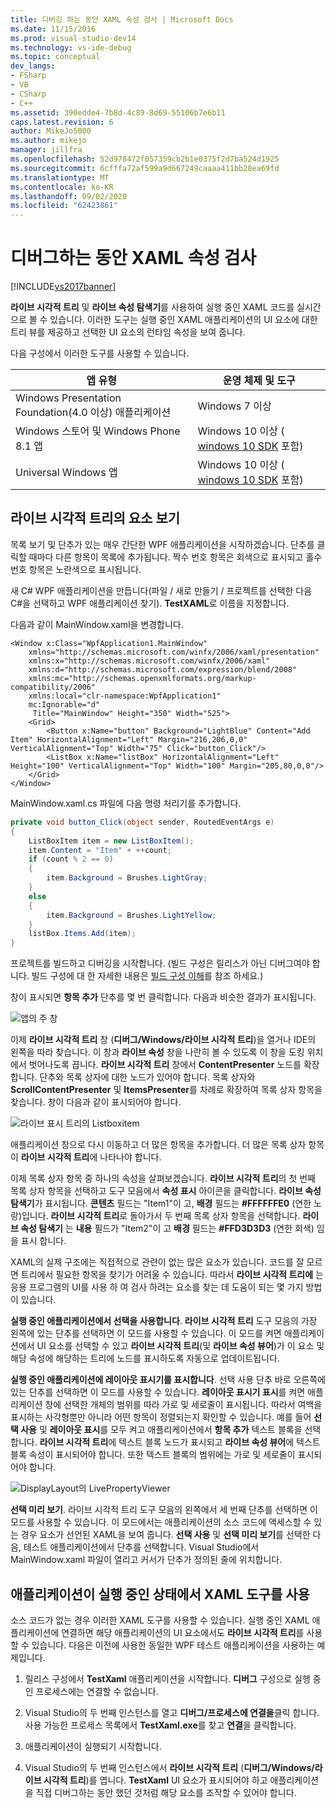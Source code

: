 ```yaml
---
title: 디버깅 하는 동안 XAML 속성 검사 | Microsoft Docs
ms.date: 11/15/2016
ms.prod: visual-studio-dev14
ms.technology: vs-ide-debug
ms.topic: conceptual
dev_langs:
- FSharp
- VB
- CSharp
- C++
ms.assetid: 390edde4-7b8d-4c89-8d69-55106b7e6b11
caps.latest.revision: 6
author: MikeJo5000
ms.author: mikejo
manager: jillfra
ms.openlocfilehash: 52d978472f057359cb2b1e0375f2d7ba524d1925
ms.sourcegitcommit: 6cfffa72af599a9d667249caaaa411bb28ea69fd
ms.translationtype: MT
ms.contentlocale: ko-KR
ms.lasthandoff: 09/02/2020
ms.locfileid: "62423861"
---
```

# <a name="inspect-xaml-properties-while-debugging"></a>디버그하는 동안 XAML 속성 검사
[!INCLUDE[vs2017banner](../includes/vs2017banner.md)]

**라이브 시각적 트리** 및 **라이브 속성 탐색기**를 사용하여 실행 중인 XAML 코드를 실시간으로 볼 수 있습니다. 이러한 도구는 실행 중인 XAML 애플리케이션의 UI 요소에 대한 트리 뷰를 제공하고 선택한 UI 요소의 런타임 속성을 보여 줍니다.  
  
 다음 구성에서 이러한 도구를 사용할 수 있습니다.  
  
|앱 유형|운영 체제 및 도구|  
|-----------------|--------------------------------|  
|Windows Presentation Foundation(4.0 이상) 애플리케이션|Windows 7 이상|  
|Windows 스토어 및 Windows Phone 8.1 앱|Windows 10 이상 ( [windows 10 SDK](https://dev.windows.com/downloads/windows-10-sdk) 포함)|  
|Universal Windows 앱|Windows 10 이상 ( [windows 10 SDK](https://dev.windows.com/downloads/windows-10-sdk) 포함)|  
  
## <a name="looking-at-elements-in-the-live-visual-tree"></a>라이브 시각적 트리의 요소 보기  
 목록 보기 및 단추가 있는 매우 간단한 WPF 애플리케이션을 시작하겠습니다. 단추를 클릭할 때마다 다른 항목이 목록에 추가됩니다. 짝수 번호 항목은 회색으로 표시되고 홀수 번호 항목은 노란색으로 표시됩니다.  
  
 새 C# WPF 애플리케이션을 만듭니다(파일 / 새로 만들기 / 프로젝트를 선택한 다음 C#을 선택하고 WPF 애플리케이션 찾기). **TestXAML**로 이름을 지정합니다.  
  
 다음과 같이 MainWindow.xaml을 변경합니다.  
  
```xaml  
<Window x:Class="WpfApplication1.MainWindow"  
    xmlns="http://schemas.microsoft.com/winfx/2006/xaml/presentation"  
    xmlns:x="http://schemas.microsoft.com/winfx/2006/xaml"  
    xmlns:d="http://schemas.microsoft.com/expression/blend/2008"  
    xmlns:mc="http://schemas.openxmlformats.org/markup-compatibility/2006"  
    xmlns:local="clr-namespace:WpfApplication1"  
    mc:Ignorable="d"  
     Title="MainWindow" Height="350" Width="525">  
    <Grid>  
        <Button x:Name="button" Background="LightBlue" Content="Add Item" HorizontalAlignment="Left" Margin="216,206,0,0" VerticalAlignment="Top" Width="75" Click="button_Click"/>  
        <ListBox x:Name="listBox" HorizontalAlignment="Left" Height="100" VerticalAlignment="Top" Width="100" Margin="205,80,0,0"/>  
    </Grid>  
</Window>  
```  
  
 MainWindow.xaml.cs 파일에 다음 명령 처리기를 추가합니다.  
  
```csharp  
private void button_Click(object sender, RoutedEventArgs e)  
{  
    ListBoxItem item = new ListBoxItem();  
    item.Content = "Item" + ++count;  
    if (count % 2 == 0)  
    {  
        item.Background = Brushes.LightGray;  
    }  
    else  
    {  
        item.Background = Brushes.LightYellow;  
    }  
    listBox.Items.Add(item);  
}  
```  
  
 프로젝트를 빌드하고 디버깅을 시작합니다. (빌드 구성은 릴리스가 아닌 디버그여야 합니다. 빌드 구성에 대 한 자세한 내용은 [빌드 구성 이해](../ide/understanding-build-configurations.md)를 참조 하세요.)  
  
 창이 표시되면 **항목 추가** 단추를 몇 번 클릭합니다. 다음과 비슷한 결과가 표시됩니다.  
  
 ![앱의 주 창](../debugger/media/livevisualtree-app.png "LiveVIsualTree-앱")  
  
 이제 **라이브 시각적 트리** 창 (**디버그/Windows/라이브 시각적 트리**)을 열거나 IDE의 왼쪽을 따라 찾습니다. 이 창과 **라이브 속성** 창을 나란히 볼 수 있도록 이 창을 도킹 위치에서 벗어나도록 끕니다. **라이브 시각적 트리** 창에서 **ContentPresenter** 노드를 확장합니다. 단추와 목록 상자에 대한 노드가 있어야 합니다. 목록 상자와 **ScrollContentPresenter** 및 **ItemsPresenter**를 차례로 확장하여 목록 상자 항목을 찾습니다. 창이 다음과 같이 표시되어야 합니다.  
  
 ![라이브 표시 트리의 Listboxitem](../debugger/media/livevisualtree-listboxitems.png "LiveVisualTree-Listboxitem")  
  
 애플리케이션 창으로 다시 이동하고 더 많은 항목을 추가합니다. 더 많은 목록 상자 항목이 **라이브 시각적 트리**에 나타나야 합니다.  
  
 이제 목록 상자 항목 중 하나의 속성을 살펴보겠습니다. **라이브 시각적 트리**의 첫 번째 목록 상자 항목을 선택하고 도구 모음에서 **속성 표시** 아이콘을 클릭합니다. **라이브 속성 탐색기**가 표시됩니다. **콘텐츠** 필드는 "Item1"이 고, **배경** 필드는 **#FFFFFFE0** (연한 노랑)입니다. **라이브 시각적 트리**로 돌아가서 두 번째 목록 상자 항목을 선택합니다. **라이브 속성 탐색기** 는 **내용** 필드가 "Item2"이 고 **배경** 필드는 **#FFD3D3D3** (연한 회색) 임을 표시 합니다.  
  
 XAML의 실제 구조에는 직접적으로 관련이 없는 많은 요소가 있습니다. 코드를 잘 모르면 트리에서 필요한 항목을 찾기가 어려울 수 있습니다. 따라서 **라이브 시각적 트리에** 는 응용 프로그램의 UI를 사용 하 여 검사 하려는 요소를 찾는 데 도움이 되는 몇 가지 방법이 있습니다.  
  
 **실행 중인 애플리케이션에서 선택을 사용합니다**. **라이브 시각적 트리** 도구 모음의 가장 왼쪽에 있는 단추를 선택하면 이 모드를 사용할 수 있습니다. 이 모드를 켜면 애플리케이션에서 UI 요소를 선택할 수 있고 **라이브 시각적 트리**(및 **라이브 속성 뷰어**)가 이 요소 및 해당 속성에 해당하는 트리에 노드를 표시하도록 자동으로 업데이트됩니다.  
  
 **실행 중인 애플리케이션에 레이아웃 표시기를 표시합니다**. 선택 사용 단추 바로 오른쪽에 있는 단추를 선택하면 이 모드를 사용할 수 있습니다. **레이아웃 표시기 표시**를 켜면 애플리케이션 창에 선택한 개체의 범위를 따라 가로 및 세로줄이 표시됩니다. 따라서 여백을 표시하는 사각형뿐만 아니라 어떤 항목이 정렬되는지 확인할 수 있습니다. 예를 들어 **선택 사용** 및 **레이아웃 표시**를 모두 켜고 애플리케이션에서 **항목 추가** 텍스트 블록을 선택합니다. **라이브 시각적 트리**에 텍스트 블록 노드가 표시되고 **라이브 속성 뷰어**에 텍스트 블록 속성이 표시되어야 합니다. 또한 텍스트 블록의 범위에는 가로 및 세로줄이 표시되어야 합니다.  
  
 ![DisplayLayout의 LivePropertyViewer](../debugger/media/livevisualtreelivepropertyviewer-displaylayout.png "LiveVisualTreeLivePropertyViewer-DisplayLayout")  
  
 **선택 미리 보기**. 라이브 시각적 트리 도구 모음의 왼쪽에서 세 번째 단추를 선택하면 이 모드를 사용할 수 있습니다. 이 모드에서는 애플리케이션의 소스 코드에 액세스할 수 있는 경우 요소가 선언된 XAML을 보여 줍니다. **선택 사용** 및 **선택 미리 보기**를 선택한 다음, 테스트 애플리케이션에서 단추를 선택합니다. Visual Studio에서 MainWindow.xaml 파일이 열리고 커서가 단추가 정의된 줄에 위치합니다.  
  
## <a name="using-xaml-tools-with-running-applications"></a>애플리케이션이 실행 중인 상태에서 XAML 도구를 사용  
 소스 코드가 없는 경우 이러한 XAML 도구를 사용할 수 있습니다. 실행 중인 XAML 애플리케이션에 연결하면 해당 애플리케이션의 UI 요소에서도 **라이브 시각적 트리**를 사용할 수 있습니다. 다음은 이전에 사용한 동일한 WPF 테스트 애플리케이션을 사용하는 예제입니다.  
  
1. 릴리스 구성에서 **TestXaml** 애플리케이션을 시작합니다. **디버그** 구성으로 실행 중인 프로세스에는 연결할 수 없습니다.  
  
2. Visual Studio의 두 번째 인스턴스를 열고 **디버그/프로세스에 연결을**클릭 합니다. 사용 가능한 프로세스 목록에서 **TestXaml.exe**를 찾고 **연결**을 클릭합니다.  
  
3. 애플리케이션이 실행되기 시작합니다.  
  
4. Visual Studio의 두 번째 인스턴스에서 **라이브 시각적 트리** (**디버그/Windows/라이브 시각적 트리**)를 엽니다. **TestXaml** UI 요소가 표시되어야 하고 애플리케이션을 직접 디버그하는 동안 했던 것처럼 해당 요소를 조작할 수 있어야 합니다.
